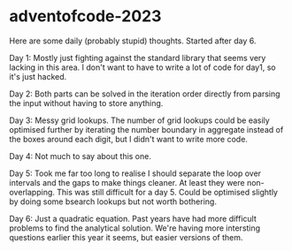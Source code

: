 # adventofcode-2023

Here are some daily (probably stupid) thoughts. Started after day 6. 

Day 1:
Mostly just fighting against the standard library that seems very lacking in this area.
I don't want to have to write a lot of code for day1, so it's just hacked.

Day 2:
Both parts can be solved in the iteration order directly from parsing the input without having to store anything.

Day 3:
Messy grid lookups. The number of grid lookups could be easily optimised further by iterating the number boundary in aggregate instead of the boxes around each digit, but I didn't want to write more code.

Day 4:
Not much to say about this one.

Day 5:
Took me far too long to realise I should separate the loop over intervals and the gaps to make things cleaner. At least they were non-overlapping. This was still difficult for a day 5. Could be optimised slightly by doing some bsearch lookups but not worth bothering.

Day 6:
Just a quadratic equation. Past years have had more difficult problems to find the analytical solution. We're having more intersting questions earlier this year it seems, but easier versions of them.

